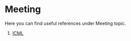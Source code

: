 # Meeting

Here you can find useful references under Meeting topic.

1. [ICML](https://github.com/hqxsn/Awesome-Bookmarks-From-Globe/tree/master/Meeting/ICML) 


